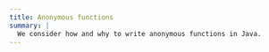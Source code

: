 ```yaml
---
title: Anonymous functions
summary: |
  We consider how and why to write anonymous functions in Java.
---
```

